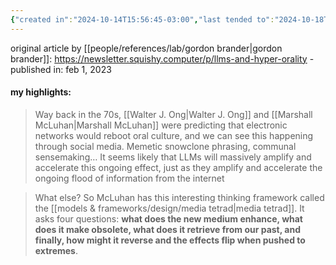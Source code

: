 ```yaml
---
{"created in":"2024-10-14T15:56:45-03:00","last tended to":"2024-10-18T13:16:12-03:00","tags":["highlights","design","lab","LLMs","essay"],"created":"2024-10-14T15:56:45.616-03:00","updated":"2025-01-27T13:11:42.535-03:00","dg-publish":true,"permalink":"/009-notes-and-highlights-from-books-videos-articles/ll-ms-and-hyper-orality/","dgPassFrontmatter":true}
---
```


original article by [[people/references/lab/gordon brander\|gordon brander]]: https://newsletter.squishy.computer/p/llms-and-hyper-orality - published in: feb 1, 2023

#### my highlights:

> Way back in the 70s, [[Walter J. Ong\|Walter J. Ong]] and [[Marshall McLuhan\|Marshall McLuhan]] were predicting that electronic networks would reboot oral culture, and we can see this happening through social media. Memetic snowclone phrasing, communal sensemaking… It seems likely that LLMs will massively amplify and accelerate this ongoing effect, just as they amplify and accelerate the ongoing flood of information from the internet

> What else? So McLuhan has this interesting thinking framework called the [[models & frameworks/design/media tetrad\|media tetrad]].
> It asks four questions: **what does the new medium enhance, what does it make obsolete, what does it retrieve from our past, and finally, how might it reverse and the effects flip when pushed to extremes**.